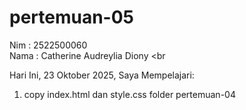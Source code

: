 # pertemuan-05

Nim : 2522500060 <br>
Nama : Catherine Audreylia Diony <br

Hari Ini, 23 Oktober 2025, Saya Mempelajari: 
<ol>
  <li>copy index.html dan style.css folder pertemuan-04</li>
</ol>